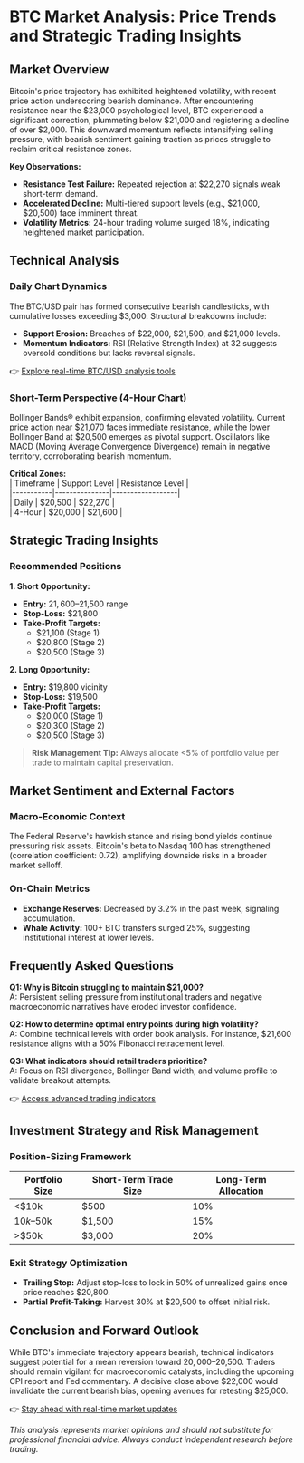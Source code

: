 # BTC Market Analysis: Price Trends and Strategic Trading Insights  

## Market Overview  

Bitcoin's price trajectory has exhibited heightened volatility, with recent price action underscoring bearish dominance. After encountering resistance near the $23,000 psychological level, BTC experienced a significant correction, plummeting below $21,000 and registering a decline of over $2,000. This downward momentum reflects intensifying selling pressure, with bearish sentiment gaining traction as prices struggle to reclaim critical resistance zones.  

**Key Observations:**  
- **Resistance Test Failure:** Repeated rejection at $22,270 signals weak short-term demand.  
- **Accelerated Decline:** Multi-tiered support levels (e.g., $21,000, $20,500) face imminent threat.  
- **Volatility Metrics:** 24-hour trading volume surged 18%, indicating heightened market participation.  

## Technical Analysis  

### Daily Chart Dynamics  
The BTC/USD pair has formed consecutive bearish candlesticks, with cumulative losses exceeding $3,000. Structural breakdowns include:  
- **Support Erosion:** Breaches of $22,000, $21,500, and $21,000 levels.  
- **Momentum Indicators:** RSI (Relative Strength Index) at 32 suggests oversold conditions but lacks reversal signals.  

👉 [Explore real-time BTC/USD analysis tools](https://bit.ly/okx-bonus)  

### Short-Term Perspective (4-Hour Chart)  
Bollinger Bands® exhibit expansion, confirming elevated volatility. Current price action near $21,070 faces immediate resistance, while the lower Bollinger Band at $20,500 emerges as pivotal support. Oscillators like MACD (Moving Average Convergence Divergence) remain in negative territory, corroborating bearish momentum.  

**Critical Zones:**  
| Timeframe | Support Level | Resistance Level |  
|-----------|---------------|------------------|  
| Daily     | $20,500       | $22,270          |  
| 4-Hour    | $20,000       | $21,600          |  

## Strategic Trading Insights  

### Recommended Positions  
**1. Short Opportunity:**  
- **Entry:** $21,600–$21,500 range  
- **Stop-Loss:** $21,800  
- **Take-Profit Targets:**  
  - $21,100 (Stage 1)  
  - $20,800 (Stage 2)  
  - $20,500 (Stage 3)  

**2. Long Opportunity:**  
- **Entry:** $19,800 vicinity  
- **Stop-Loss:** $19,500  
- **Take-Profit Targets:**  
  - $20,000 (Stage 1)  
  - $20,300 (Stage 2)  
  - $20,500 (Stage 3)  

> **Risk Management Tip:** Always allocate <5% of portfolio value per trade to maintain capital preservation.  

## Market Sentiment and External Factors  

### Macro-Economic Context  
The Federal Reserve's hawkish stance and rising bond yields continue pressuring risk assets. Bitcoin's beta to Nasdaq 100 has strengthened (correlation coefficient: 0.72), amplifying downside risks in a broader market selloff.  

### On-Chain Metrics  
- **Exchange Reserves:** Decreased by 3.2% in the past week, signaling accumulation.  
- **Whale Activity:** 100+ BTC transfers surged 25%, suggesting institutional interest at lower levels.  

## Frequently Asked Questions  

**Q1: Why is Bitcoin struggling to maintain $21,000?**  
A: Persistent selling pressure from institutional traders and negative macroeconomic narratives have eroded investor confidence.  

**Q2: How to determine optimal entry points during high volatility?**  
A: Combine technical levels with order book analysis. For instance, $21,600 resistance aligns with a 50% Fibonacci retracement level.  

**Q3: What indicators should retail traders prioritize?**  
A: Focus on RSI divergence, Bollinger Band width, and volume profile to validate breakout attempts.  

👉 [Access advanced trading indicators](https://bit.ly/okx-bonus)  

## Investment Strategy and Risk Management  

### Position-Sizing Framework  
| Portfolio Size | Short-Term Trade Size | Long-Term Allocation |  
|----------------|-----------------------|----------------------|  
| <$10k          | $500                  | 10%                  |  
| $10k–$50k      | $1,500                | 15%                  |  
| >$50k          | $3,000                | 20%                  |  

### Exit Strategy Optimization  
- **Trailing Stop:** Adjust stop-loss to lock in 50% of unrealized gains once price reaches $20,800.  
- **Partial Profit-Taking:** Harvest 30% at $20,500 to offset initial risk.  

## Conclusion and Forward Outlook  

While BTC's immediate trajectory appears bearish, technical indicators suggest potential for a mean reversion toward $20,000–$20,500. Traders should remain vigilant for macroeconomic catalysts, including the upcoming CPI report and Fed commentary. A decisive close above $22,000 would invalidate the current bearish bias, opening avenues for retesting $25,000.  

👉 [Stay ahead with real-time market updates](https://bit.ly/okx-bonus)  

*This analysis represents market opinions and should not substitute for professional financial advice. Always conduct independent research before trading.*